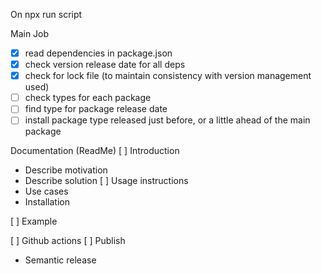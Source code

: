 On npx run script

Main Job

- [x] read dependencies in package.json
- [x] check version release date for all deps
- [x] check for lock file (to maintain consistency with version management used)
- [ ] check types for each package
- [ ] find type for package release date
- [ ] install package type released just before, or a little ahead of the main package

Documentation (ReadMe)
[ ] Introduction

- Describe motivation
- Describe solution
  [ ] Usage instructions
- Use cases
- Installation

[ ] Example

[ ] Github actions
[ ] Publish

- Semantic release
